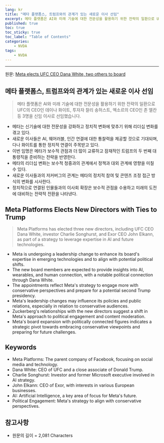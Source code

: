 ```yaml
---
lang: kr
title: "메타 플랫폼스, 트럼프와의 관계가 있는 새로운 이사 선임"
excerpt: 메타 플랫폼은 AI와 미래 기술에 대한 전문성을 활용하기 위한 전략의 일환으로 UFC의 CEO인 데이나 화이트, 투자자 찰리 송허스트, 엑소르의 CEO인 존 엘칸 등 3명을 신임 이사로 선임했습니다.
published: true
toc: true
toc_sticky: true
toc_label: "Table of Contents"
categories:
    - NVDA
tags:
    - NVDA
---
```


---

  원문: [Meta elects UFC CEO Dana White, two others to board](https://www.investing.com/news/stock-market-news/meta-elects-ufc-ceo-dana-white-two-others-to-board-3798805)

## 메타 플랫폼스, 트럼프와의 관계가 있는 새로운 이사 선임

> 메타 플랫폼은 AI와 미래 기술에 대한 전문성을 활용하기 위한 전략의 일환으로 UFC의 CEO인 데이나 화이트, 투자자 찰리 송허스트, 엑소르의 CEO인 존 엘칸 등 3명을 신임 이사로 선임했습니다.


- 메타는 신기술에 대한 전문성을 강화하고 정치적 변화에 맞추기 위해 리더십 변화를 겪고 있다.
- 새로운 이사들은 AI, 웨어러블, 인간 연결에 대한 통찰력을 제공할 것으로 기대되며, 다나 화이트를 통한 정치적 연결이 주목받고 있다.
- 이번 임명은 메타가 보수적 관점과 더 많이 교류하고 잠재적인 트럼프의 두 번째 대통령직을 준비하는 전략을 반영한다.
- 메타의 리더십 변화는 보수적 청중과의 관계에서 정책과 대외 관계에 영향을 미칠 수 있다.
- 새로운 이사들과의 저커버그의 관계는 메타의 정치적 참여 및 콘텐츠 조정 접근 방식의 변화를 시사한다.
- 정치적으로 연결된 인물들과의 이사회 확장은 보수적 관점을 수용하고 미래의 도전에 대비하는 전략적 전환을 나타낸다.

## Meta Platforms Elects New Directors with Ties to Trump

> Meta Platforms has elected three new directors, including UFC CEO Dana White, investor Charlie Songhurst, and Exor CEO John Elkann, as part of a strategy to leverage expertise in AI and future technologies.


- Meta is undergoing a leadership change to enhance its board's expertise in emerging technologies and to align with potential political shifts.
- The new board members are expected to provide insights into AI, wearables, and human connection, with a notable political connection through Dana White.
- The appointments reflect Meta's strategy to engage more with conservative perspectives and prepare for a potential second Trump presidency.
- Meta's leadership changes may influence its policies and public relations, especially in relation to conservative audiences.
- Zuckerberg's relationships with the new directors suggest a shift in Meta's approach to political engagement and content moderation.
- Meta's board expansion with politically connected figures indicates a strategic pivot towards embracing conservative viewpoints and preparing for future challenges.

## Keywords

- Meta Platforms: The parent company of Facebook, focusing on social media and technology.
- Dana White: CEO of UFC and a close associate of Donald Trump.
- Charlie Songhurst: Investor and former Microsoft executive involved in AI strategy.
- John Elkann: CEO of Exor, with interests in various European businesses.
- AI: Artificial Intelligence, a key area of focus for Meta's future.
- Political Engagement: Meta's strategy to align with conservative perspectives.

## 참고사항

- 원문의 길이 = 2,081 Characters

